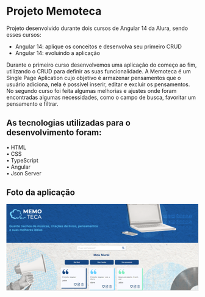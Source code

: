 # Projeto Memoteca
Projeto desenvolvido durante dois cursos de Angular 14 da Alura, sendo esses cursos: 

- Angular 14: aplique os conceitos e desenvolva seu primeiro CRUD
- Angular 14: evoluindo a aplicação

Durante o primeiro curso desenvolvemos uma aplicação do começo ao fim, utilizando o CRUD para definir as suas funcionalidade. A Memoteca é um Single Page Aplication cujo objetivo é armazenar pensamentos que o usuário adiciona, nela é possível inserir, editar e excluir os pensamentos. No segundo curso foi feita algumas melhorias e ajustes onde foram encontradas algumas necessidades, como o campo de busca, favoritar um pensamento e filtrar.

## As tecnologias utilizadas para o desenvolvimento foram:
• HTML<br>
• CSS<br>
• TypeScript<br>
• Angular<br>
• Json Server 

## Foto da aplicação 
![alt text](image/foto-aplicacao.png)
